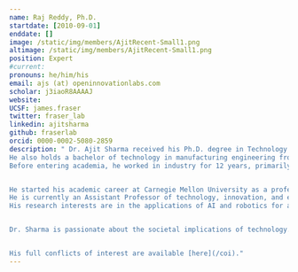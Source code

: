 ```yaml
---
name: Raj Reddy, Ph.D.
startdate: [2010-09-01]
enddate: []
image: /static/img/members/AjitRecent-Small1.png
altimage: /static/img/members/AjitRecent-Small1.png
position: Expert
#current:
pronouns: he/him/his
email: ajs (at) openinnovationlabs.com
scholar: j3iaoR8AAAAJ
website:
UCSF: james.fraser
twitter: fraser_lab
linkedin: ajitsharma
github: fraserlab
orcid: 0000-0002-5080-2859
description: " Dr. Ajit Sharma received his Ph.D. degree in Technology and Operations from the University of Michigan, Ann Arbor, MI, USA. 
He also holds a bachelor of technology in manufacturing engineering from the National Institute of Advanced Manufacturing Technology, and a masters in industrial management from the National Institute of Industrial Engineering. 
Before entering academia, he worked in industry for 12 years, primarily in the robotics industry. He has worked for firms, such as FANUC Robotics America, Xerox, and General Motors. He has also done startups in the areas of robotics and technology consulting. 


He started his academic career at Carnegie Mellon University as a professor of business technologies, teaching courses in business technology consulting and information systems, for which he received the Dean's Teaching Award. 
He is currently an Assistant Professor of technology, innovation, and entrepreneurship at Wayne State University, Detroit, MI, USA. 
His research interests are in the applications of AI and robotics for amplifying the potential of individuals and organisations. 


Dr. Sharma is passionate about the societal implications of technology. Since 2015, he has helped found and run LIME Lab L3C, a low profit organisation that offers pro-bono robotics and technology training to K12 kids in Detroit.


His full conflicts of interest are available [here](/coi)."
---
```

